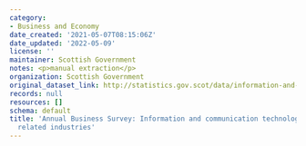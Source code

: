```yaml
---
category:
- Business and Economy
date_created: '2021-05-07T08:15:06Z'
date_updated: '2022-05-09'
license: ''
maintainer: Scottish Government
notes: <p>manual extraction</p>
organization: Scottish Government
original_dataset_link: http://statistics.gov.scot/data/information-and-communication-technologies-ict-including-related-industries
records: null
resources: []
schema: default
title: 'Annual Business Survey: Information and communication technologies (ICT) including
  related industries'
---
```

